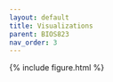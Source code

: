 ```yaml
---
layout: default
title: Visualizations
parent: BIOS823
nav_order: 3
---
```




{% include figure.html %}

